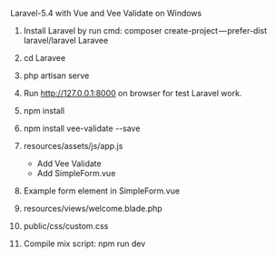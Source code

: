 Laravel-5.4 with Vue and Vee Validate on Windows

1.	Install Laravel by run cmd:
	composer create-project — prefer-dist laravel/laravel Laravee

2.	cd Laravee

3.	php artisan serve

4.	Run http://127.0.0.1:8000 on browser for test Laravel work.

5.	npm install

6.	npm install vee-validate --save

7.	resources/assets/js/app.js
	- Add Vee Validate
	- Add SimpleForm.vue
	
8.	Example form element in SimpleForm.vue
	
10.	resources/views/welcome.blade.php

11.	public/css/custom.css

12.	Compile mix script: npm run dev